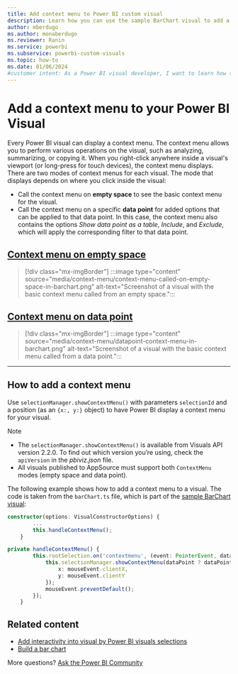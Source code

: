```yaml
---
title: Add context menu to Power BI custom visual
description: Learn how you can use the sample BarChart visual to add a context menu that displays on a Power BI visual.
author: mberdugo
ms.author: monaberdugo
ms.reviewer: Ranin
ms.service: powerbi
ms.subservice: powerbi-custom-visuals
ms.topic: how-to
ms.date: 01/06/2024
#customer intent: As a Power BI visual developer, I want to learn how to add a context menu to my visual so that I can perform various operations on the visual.
---
```


# Add a context menu to your Power BI Visual

Every Power BI visual can display a context menu. The context menu allows you to perform various operations on the visual, such as analyzing, summarizing, or copying it.
When you right-click anywhere inside a visual's viewport (or long-press for touch devices), the context menu displays.
There are two modes of context menus for each visual. The mode that displays depends on where you click inside the visual:

* Call the context menu on **empty space** to see the basic context menu for the visual.
* Call the context menu on a specific **data point** for added options that can be applied to that data point. In this case, the context menu also contains the options *Show data point as a table*, *Include*, and *Exclude*, which will apply the corresponding filter to that data point.

## [Context menu on empty space](#tab/EmptySpace)

>[!div class="mx-imgBorder"]
>:::image type="content" source="media/context-menu/context-menu-called-on-empty-space-in-barchart.png" alt-text="Screenshot of a visual with the basic context menu called from an empty space.":::

## [Context menu on data point](#tab/DataPoint)

>[!div class="mx-imgBorder"]
>:::image type="content" source="media/context-menu/datapoint-context-menu-in-barchart.png" alt-text="Screenshot of a visual with the basic context menu called from a data point.":::

---

## How to add a context menu

Use `selectionManager.showContextMenu()` with parameters `selectionId` and a position (as an `{x:, y:}` object) to have Power BI display a context menu for your visual.

> [!NOTE]
>
> * The `selectionManager.showContextMenu()` is available from Visuals API version 2.2.0. To find out which version you’re using, check the `apiVersion` in the *pbiviz.json* file.
> * All visuals published to AppSource must support both `ContextMenu` modes (empty space and data point).

The following example shows how to add a context menu to a visual. The code is taken from the `barChart.ts` file, which is part of the [sample BarChart visual](https://github.com/Microsoft/PowerBI-visuals-sampleBarChart):

```typescript
constructor(options: VisualConstructorOptions) {
        ...
        this.handleContextMenu();
    }

private handleContextMenu() {
        this.rootSelection.on('contextmenu', (event: PointerEvent, dataPoint) => {
            this.selectionManager.showContextMenu(dataPoint ? dataPoint: {}, {
                x: mouseEvent.clientX,
                y: mouseEvent.clientY
            });
            mouseEvent.preventDefault();
        });
    }
```

## Related content

* [Add interactivity into visual by Power BI visuals selections](selection-api.md)
* [Build a bar chart](create-bar-chart.md)

More questions? [Ask the Power BI Community](https://community.powerbi.com)
